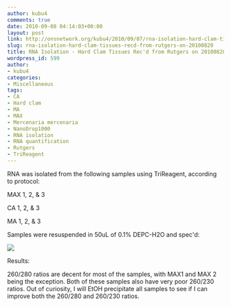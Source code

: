 ```yaml
---
author: kubu4
comments: true
date: 2010-09-08 04:14:03+00:00
layout: post
link: http://onsnetwork.org/kubu4/2010/09/07/rna-isolation-hard-clam-tissues-recd-from-rutgers-on-20100820/
slug: rna-isolation-hard-clam-tissues-recd-from-rutgers-on-20100820
title: RNA Isolation - Hard Clam Tissues Rec'd from Rutgers on 20100820
wordpress_id: 599
author:
- kubu4
categories:
- Miscellaneous
tags:
- CA
- Hard clam
- MA
- MAX
- Mercenaria mercenaria
- NanoDrop1000
- RNA isolation
- RNA quantification
- Rutgers
- TriReagent
---
```


RNA was isolated from the following samples using TriReagent, according to protocol:

MAX 1, 2, & 3

CA 1, 2, & 3

MA 1, 2, & 3

Samples were resuspended in 50uL of 0.1% DEPC-H2O and spec'd:

![](http://eagle.fish.washington.edu/Arabidopsis/RNA%20Spec%20Readings/20100907-01%20RNA.JPG)

Results:

260/280 ratios are decent for most of the samples, with MAX1 and MAX 2 being the exception. Both of these samples also have very poor 260/230 ratios. Out of curiosity, I will EtOH precipitate all samples to see if I can improve both the 260/280 and 260/230 ratios.
